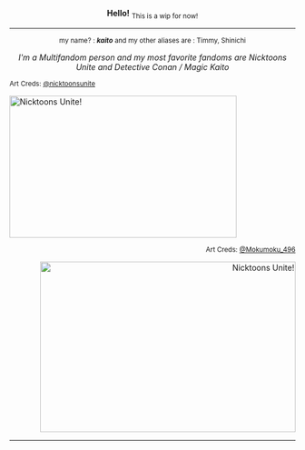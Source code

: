 <div align="center">

**Hello!**   <sub>This is a wip for now!</sub>
</div>

---
<div align="center">

<sub>my name? : ***kaito*** and my other aliases are : Timmy, Shinichi </sub>

*I'm a Multifandom person and my most favorite fandoms are Nicktoons Unite and Detective Conan / Magic Kaito*
</div>

<div align="left">
  
<sub>Art Creds: [@nicktoonsunite](https://nicktoonsunite.tumblr.com/) </sub>
</div>


<img src="https://64.media.tumblr.com/794b7b80a5613f796d98f341c7a410b4/9c32bb4396d641e1-6c/s2048x3072/c55225795676a4d0ffcd6d84c38dfd0defffffc3.png" alt="Nicktoons Unite!" width="400" height="250">

<div align="right">
  
<sub>Art Creds: [@Mokumoku_496](https://x.com/mokumoku_496?lang=ar)

<img src="https://i.pinimg.com/564x/92/61/cd/9261cd316accc8a09b93da7059a32f56.jpg" alt="Nicktoons Unite!" width="450" height="300">
</div>


---
